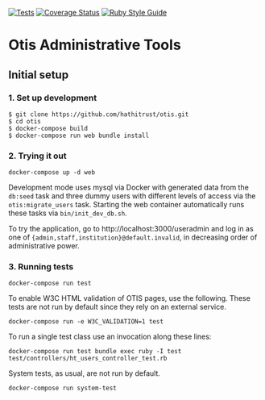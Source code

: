 [![Tests](https://github.com/hathitrust/otis/actions/workflows/tests.yaml/badge.svg)](https://github.com/hathitrust/otis/actions/workflows/ci.yml)
[![Coverage Status](https://coveralls.io/repos/github/hathitrust/otis/badge.svg?branch=main)](https://coveralls.io/github/hathitrust/otis?branch=main)
[![Ruby Style Guide](https://img.shields.io/badge/code_style-standard-brightgreen.svg)](https://github.com/testdouble/standard)

# Otis Administrative Tools

## Initial setup
### 1. Set up development

```
$ git clone https://github.com/hathitrust/otis.git
$ cd otis
$ docker-compose build
$ docker-compose run web bundle install
```

### 2. Trying it out

```
docker-compose up -d web
```

Development mode uses mysql via Docker with generated data from the `db:seed`
task and three dummy users with different levels of access via the
`otis:migrate_users` task. Starting the web container automatically runs these
tasks via `bin/init_dev_db.sh`.

To try the application, go to http://localhost:3000/useradmin and log in as one
of `{admin,staff,institution}@default.invalid`, in decreasing order of
administrative power.

### 3. Running tests

```
docker-compose run test
```

To enable W3C HTML validation of OTIS pages, use the following.
These tests are not run by default since they rely on an external service.

```
docker-compose run -e W3C_VALIDATION=1 test
```

To run a single test class use an invocation along these lines:

```
docker-compose run test bundle exec ruby -I test test/controllers/ht_users_controller_test.rb
```

System tests, as usual, are not run by default.

```
docker-compose run system-test
```
